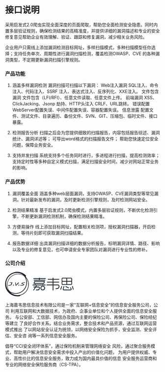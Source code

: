 # 接口说明
采用启发式2.0爬虫实现全面深度的页面爬取，帮助您全面检测安全隐患。同时内置多层验证规则，确保检测结果的高精准度，并提供详细的漏洞描述和专业的安全修复意见帮助企业有效理解、验证、跟踪和修复漏洞，减少相关业务风险。

企业用户只需线上添加漏洞检测目标网址，多样扫描模式，多种扫描模型任你选择；支持任务单次、周期性进行漏洞扫描检测，覆盖检测OWASP、CVE 的各种漏洞类型，不定期更新漏洞扫描引擎规则。

### 产品功能
1. 涵盖多样漏洞检测
漏洞扫描可扫描以下漏洞：
Web注入漏洞	SQL注入、命令注入、代码注入、SSRF 注入、表达式注入、反序列化、XXE注入。
文件包含漏洞	文件包含（LFI/RFI）、任意文件读取、任意文件上传。
前端漏洞	XSS、ClickJacking、Jsonp 劫持、HTTP头注入 CRLF、URL跳转。
错误配置	WebServer配置失误、中间件配置失误、容器配置失误。
信息泄露	配置文件、测试文件、目录遍历、备份文件、SVN、GIT、压缩包、临时文件、接口暴露。

2. 检测报告分析
扫描之后会为您提供细致的扫描报告，内容包括报告综述、漏洞统计、漏洞详述等；
可导出word格式的扫描报告文件；
帮助您快速定位安全问题，保障业务安全。

3. 支持并发扫描
系统支持多个任务同时进行，多进程进行扫描，提高检测效率；
支持定时性等多种自定义模式扫描，满足扫描安全时间，减少对网站正常业务的影响。

### 产品优势
1. 漏洞覆盖全面
涵盖多种web层面漏洞，支持OWASP、CVE漏洞类型等常见漏洞，针对最新发布的漏洞，及时更新检测引擎规则，及时检测网站安全。

2. 检测结果精准
基于启发式2.0爬虫模式，内置多层验证规则，不断优化检测引擎，不断更新漏洞检测机制，确保检测结果精准。

3. 方便易操作
线上添加目标网址，配置相关检测项，授权漏洞扫描器，开启检测，等待片刻即可获取漏洞扫描结果。

4. 报告数据详细
出具漏洞扫描详细的数据分析报告，标明漏洞详情、路径、影响以及专业的修复意见，也可申请安全专家团队对漏洞进行专业性的修补。

### 公司介绍
![](/images/15966133881352.jpg)

上海嘉韦思信息技术有限公司是一家“互联网+信息安全”的信息安全服务公司，公司
利用互联网和大数据技术，为政府、企事业单位和个人提供全面的信息安全服务。
与公安部、工信部、网信办及国内主要的保险公司、再保险公司、保险经纪等建立
了良好合作关系。结合业务需求，整合技术和产品资源，通过互联网运营模式推出
了以网站安全认证为统领，以网络安全保险为抓手，安全监测、安全评估、安全咨
询等一系列信息安全服务。

倡导“CCI安全闭环体系”，通过保险机制来管理网络安全
风险，通过聚合服务模式，帮助用户解决信息安全需求中投入产出的价值化问题，
为用户提供权威、专业、高性价比的信息安全服务，致力成为国内最具价值的信息
安全服务运营商和专业的网络安全保险服务商（CS-TPA）。
